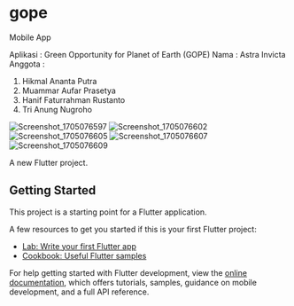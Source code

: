 # gope

Mobile App

Aplikasi : Green Opportunity for Planet of Earth (GOPE)
Nama : Astra Invicta
Anggota : 
1. Hikmal Ananta Putra
2. Muammar Aufar Prasetya
3. Hanif Faturrahman Rustanto
4. Tri Anung Nugroho

![Screenshot_1705076597](https://github.com/aufar17/gope/assets/156455001/9753bd20-d161-4936-895d-bcb0a8783b8d)
![Screenshot_1705076602](https://github.com/aufar17/gope/assets/156455001/fc820043-9d57-42af-b32a-ff4e1dfebd6e)
![Screenshot_1705076605](https://github.com/aufar17/gope/assets/156455001/d58ec0b6-f681-4ae5-af75-a04b6f4adc3a)
![Screenshot_1705076607](https://github.com/aufar17/gope/assets/156455001/0a18bd12-ef9f-4737-a38e-5837dd6e4496)
![Screenshot_1705076609](https://github.com/aufar17/gope/assets/156455001/22abb754-731e-4b20-af4e-17dede234800)


















A new Flutter project.

## Getting Started

This project is a starting point for a Flutter application.

A few resources to get you started if this is your first Flutter project:

- [Lab: Write your first Flutter app](https://docs.flutter.dev/get-started/codelab)
- [Cookbook: Useful Flutter samples](https://docs.flutter.dev/cookbook)

For help getting started with Flutter development, view the
[online documentation](https://docs.flutter.dev/), which offers tutorials,
samples, guidance on mobile development, and a full API reference.

